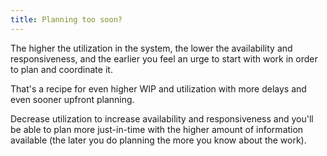 ```yaml
---
title: Planning too soon?
---
```


The higher the utilization in the system, the lower the availability and responsiveness, and the earlier you feel an urge to start with work in order to plan and coordinate it.

That's a recipe for even higher WIP and utilization with more delays and even sooner upfront planning.

Decrease utilization to increase availability and responsiveness and you'll be able to plan more just-in-time with the higher amount of information available (the later you do planning the more you know about the work).
